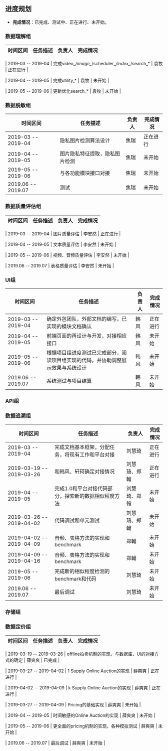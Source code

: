 ## 进度规划
- **完成情况**：已完成、测试中、正在进行、未开始。

### 数据理解组

| 时间区间 | 任务描述 | 负责人 | 完成情况 |
| ---- | ---- | ------- | ---- |

| 2019-03 -- 2019-04 | 完成video_*/image_*/scheduler_*/index_*/search_* | 袁牧 | 正在进行 |

| 2019-04 -- 2019-05 | 完成utility_* | 袁牧 | 未开始 |

| 2019-05 -- 2019-06 | 更新优化search_* | 袁牧 | 未开始 |

### 数据脱敏组


| 时间区间 | 任务描述 | 负责人 | 完成情况 |
| ---- | ---- | ------- | ---- |
| 2019-03 -- 2019-04 | 隐私图片检测算法设计 | 焦瑞 | 正在进行 |
| 2019-04 -- 2019-05 | 图片隐私特征提取，隐私图片检测 | 焦瑞 | 未开始 |
| 2019-05 -- 2019-06 | 与各功能模块接口对接 | 焦瑞 | 未开始 |
| 2019.06 -- 2019.07 | 测试 | 焦瑞 | 未开始 |

### 数据质量评估组


| 时间区间 | 任务描述 | 负责人 | 完成情况 |
| ---- | ---- | ------- | ---- |

| 2019-03 -- 2019-04 | 图片质量评估 | 李安然 | 正在进行 |

| 2019-04 -- 2019-05 | 文本质量评估 | 李安然 | 未开始 |

| 2019-05 -- 2019-06 | 视频、音频质量评估 | 李安然 | 未开始 |

| 2019.06 -- 2019.07 | 表格质量评估 | 李安然 | 未开始 |

### UI组

| 时间区间 | 任务描述 | 负责人 | 完成情况 |
| ---- | ---- | ------- | ---- |
| 2019-03 -- 2019-04 | 确定外包团队，外部文档的编写，已实现的模块文档确认 | 韩风 | 正在进行 |
| 2019-04 -- 2019-05 | 前端页面的再设计与开发，对接相应接口 | 韩风 | 未开始 |
| 2019-05 -- 2019-06 | 根据项目组进度测试已完成部分，阅读项目组实现的代码，并协助调整展示效果与系统设计 | 韩风 | 未开始 |
| 2019.06 -- 2019.07 | 系统测试与项目结算 | 韩风 | 未开始 |

### API组

### 数据追溯组

| 时间区间 | 任务描述 | 负责人 | 完成情况 |
| ---- | ---- | ------- | ---- |
| 2019-03 -- 2019-04 | 完成文档基本框架，分配任务，将现有工作和平台对接 | 刘慧琦 | 正在进行 |
| 2019-03-19 -- 2019-03-26| 和韩风、轩珂确定对接情况 | 刘慧琦、郑翰 | 正在进行 |
| 2019-04 -- 2019-05 | 完成1.0和平台对接代码部分，探索新的数据相似程度方法 | 刘慧琦、郑翰 | 未开始 |
| 2019-03-26 -- 2019-04-02| 代码调试和单元测试 | 刘慧琦、郑翰 | 未开始 |
| 2019-04-02 -- 2019-04-09| 音频、表格方法的实现和benchmark | 郑翰 | 未开始 |
| 2019-04-09 -- 2019-04-16| 音频、表格方法的实现和benchmark | 郑翰 | 未开始 |
| 2019-05 -- 2019-06 | 完成新的相似程度检测的benchmark和代码 | 刘慧琦 | 未开始 |
| 2019.06 -- 2019.07 | 最后调试 | 刘慧琦 | 未开始 |

### 存储组

### 数据定价组

| 时间区间 | 任务描述| 负责人 | 完成情况 |
| ------ | ------ | ------ |  ------ 

| 2019-03-19 -- 2019-03-26 | offline拍卖机制的实现，与数据库、UI的对接方式的确定 | 薛爽爽 | 已完成   |

| 2019-03-27 -- 2019-04-02 | 1 Supply Online Auction的实现                       | 薛爽爽 | 正在进行 |

| 2019-04-02 -- 2019-04-09 | k Supply Online Auction的实现                       | 薛爽爽 | 正在进行 |

| 2019-03-27 -- 2019-04-09 | Pricing的基础实现                                   | 薛爽爽 | 未开始   |

| 2019-04 -- 2019-05       | 时间敏感的Online Auction的实现                      | 薛爽爽 | 未开始   |

| 2019-05 -- 2019-06       | 更全面的pricing机制的实现，各种模拟测试             | 薛爽爽 | 未开始   |

| 2019.06 -- 2019.07       | 最后调试                                            | 薛爽爽 | 未开始   |

